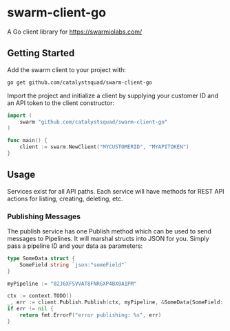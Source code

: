 # swarm-client-go

A Go client library for https://swarmiolabs.com/


## Getting Started

Add the swarm client to your project with:
```sh
go get github.com/catalystsquad/swarm-client-go
```

Import the project and initialize a client by supplying your customer ID and an
API token to the client constructor:
```go
import (
	swarm "github.com/catalystsquad/swarm-client-go"
)

func main() {
	client := swarm.NewClient("MYCUSTOMERID", "MYAPITOKEN")
}
```

## Usage

Services exist for all API paths. Each service will have methods for REST API
actions for listing, creating, deleting, etc.

### Publishing Messages

The publish service has one Publish method which can be used to send messages
to Pipelines. It will marshal structs into JSON for you. Simply pass a pipeline
ID and your data as parameters:
``` go
type SomeData struct {
	SomeField string `json:"someField"`
}

myPipeline := "02J6XFSVVAT8FNRGXP4BX0A1PM"

ctx := context.TODO()
_, err := client.Publish.Publish(ctx, myPipeline, &SomeData{SomeField: "myData"})
if err != nil {
	return fmt.ErrorF("error publishing: %s", err)
}
```
